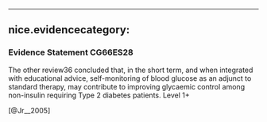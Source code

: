 
---
nice.evidencecategory: 
---

### Evidence Statement CG66ES28
The other review36 concluded that, in the short term, and when integrated with educational
advice, self-monitoring of blood glucose as an adjunct to standard therapy, may contribute to
improving glycaemic control among non-insulin requiring Type 2 diabetes patients. Level 1+

[@Jr__2005]

